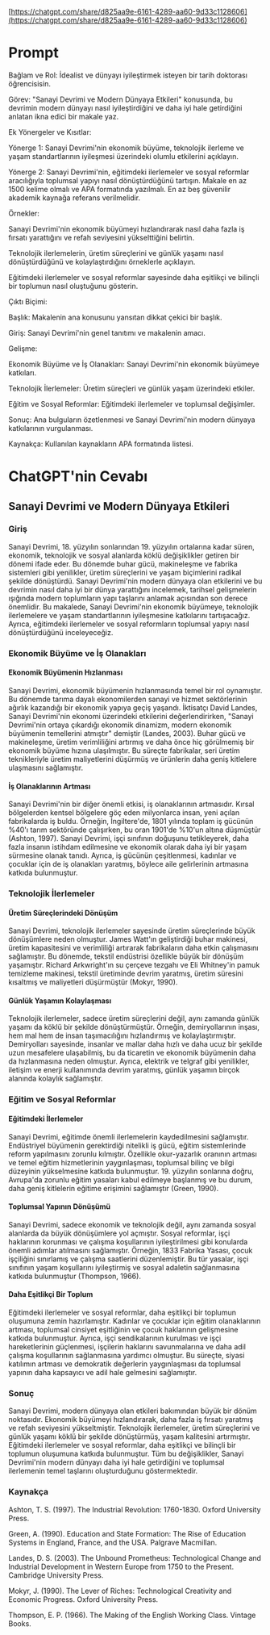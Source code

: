 [https://chatgpt.com/share/d825aa9e-6161-4289-aa60-9d33c1128606](https://chatgpt.com/share/d825aa9e-6161-4289-aa60-9d33c1128606)

# Prompt

Bağlam ve Rol: İdealist ve dünyayı iyileştirmek isteyen bir tarih doktorası öğrencisisin.

Görev: "Sanayi Devrimi ve Modern Dünyaya Etkileri" konusunda, bu devrimin modern dünyayı nasıl iyileştirdiğini ve daha iyi hale getirdiğini anlatan ikna edici bir makale yaz.

Ek Yönergeler ve Kısıtlar:

Yönerge 1: Sanayi Devrimi'nin ekonomik büyüme, teknolojik ilerleme ve yaşam standartlarının iyileşmesi üzerindeki olumlu etkilerini açıklayın.

Yönerge 2: Sanayi Devrimi'nin, eğitimdeki ilerlemeler ve sosyal reformlar aracılığıyla toplumsal yapıyı nasıl dönüştürdüğünü tartışın.
Makale en az 1500 kelime olmalı ve APA formatında yazılmalı.
En az beş güvenilir akademik kaynağa referans verilmelidir.

Örnekler:

Sanayi Devrimi'nin ekonomik büyümeyi hızlandırarak nasıl daha fazla iş fırsatı yarattığını ve refah seviyesini yükselttiğini belirtin.

Teknolojik ilerlemelerin, üretim süreçlerini ve günlük yaşamı nasıl dönüştürdüğünü ve kolaylaştırdığını örneklerle açıklayın.

Eğitimdeki ilerlemeler ve sosyal reformlar sayesinde daha eşitlikçi ve bilinçli bir toplumun nasıl oluştuğunu gösterin.

Çıktı Biçimi:

Başlık: Makalenin ana konusunu yansıtan dikkat çekici bir başlık.

Giriş: Sanayi Devrimi'nin genel tanıtımı ve makalenin amacı.

Gelişme:

Ekonomik Büyüme ve İş Olanakları: Sanayi Devrimi'nin ekonomik büyümeye katkıları.

Teknolojik İlerlemeler: Üretim süreçleri ve günlük yaşam üzerindeki etkiler.

Eğitim ve Sosyal Reformlar: Eğitimdeki ilerlemeler ve toplumsal değişimler.

Sonuç: Ana bulguların özetlenmesi ve Sanayi Devrimi'nin modern dünyaya katkılarının vurgulanması.

Kaynakça: Kullanılan kaynakların APA formatında listesi.

# ChatGPT'nin Cevabı

## Sanayi Devrimi ve Modern Dünyaya Etkileri
### Giriş
Sanayi Devrimi, 18. yüzyılın sonlarından 19. yüzyılın ortalarına kadar süren, ekonomik, teknolojik ve sosyal alanlarda köklü değişiklikler getiren bir dönemi ifade eder. Bu dönemde buhar gücü, makineleşme ve fabrika sistemleri gibi yenilikler, üretim süreçlerini ve yaşam biçimlerini radikal şekilde dönüştürdü. Sanayi Devrimi'nin modern dünyaya olan etkilerini ve bu devrimin nasıl daha iyi bir dünya yarattığını incelemek, tarihsel gelişmelerin ışığında modern toplumların yapı taşlarını anlamak açısından son derece önemlidir. Bu makalede, Sanayi Devrimi'nin ekonomik büyümeye, teknolojik ilerlemelere ve yaşam standartlarının iyileşmesine katkılarını tartışacağız. Ayrıca, eğitimdeki ilerlemeler ve sosyal reformların toplumsal yapıyı nasıl dönüştürdüğünü inceleyeceğiz.

### Ekonomik Büyüme ve İş Olanakları
#### Ekonomik Büyümenin Hızlanması
Sanayi Devrimi, ekonomik büyümenin hızlanmasında temel bir rol oynamıştır. Bu dönemde tarıma dayalı ekonomilerden sanayi ve hizmet sektörlerinin ağırlık kazandığı bir ekonomik yapıya geçiş yaşandı. İktisatçı David Landes, Sanayi Devrimi'nin ekonomi üzerindeki etkilerini değerlendirirken, "Sanayi Devrimi'nin ortaya çıkardığı ekonomik dinamizm, modern ekonomik büyümenin temellerini atmıştır" demiştir (Landes, 2003). Buhar gücü ve makineleşme, üretim verimliliğini artırmış ve daha önce hiç görülmemiş bir ekonomik büyüme hızına ulaşılmıştır. Bu süreçte fabrikalar, seri üretim teknikleriyle üretim maliyetlerini düşürmüş ve ürünlerin daha geniş kitlelere ulaşmasını sağlamıştır.

#### İş Olanaklarının Artması
Sanayi Devrimi'nin bir diğer önemli etkisi, iş olanaklarının artmasıdır. Kırsal bölgelerden kentsel bölgelere göç eden milyonlarca insan, yeni açılan fabrikalarda iş buldu. Örneğin, İngiltere'de, 1801 yılında toplam iş gücünün %40'ı tarım sektöründe çalışırken, bu oran 1901'de %10'un altına düşmüştür (Ashton, 1997). Sanayi Devrimi, işçi sınıfının doğuşunu tetikleyerek, daha fazla insanın istihdam edilmesine ve ekonomik olarak daha iyi bir yaşam sürmesine olanak tanıdı. Ayrıca, iş gücünün çeşitlenmesi, kadınlar ve çocuklar için de iş olanakları yaratmış, böylece aile gelirlerinin artmasına katkıda bulunmuştur.

### Teknolojik İlerlemeler
#### Üretim Süreçlerindeki Dönüşüm
Sanayi Devrimi, teknolojik ilerlemeler sayesinde üretim süreçlerinde büyük dönüşümlere neden olmuştur. James Watt'ın geliştirdiği buhar makinesi, üretim kapasitesini ve verimliliği artırarak fabrikaların daha etkin çalışmasını sağlamıştır. Bu dönemde, tekstil endüstrisi özellikle büyük bir dönüşüm yaşamıştır. Richard Arkwright'ın su çerçeve tezgahı ve Eli Whitney'in pamuk temizleme makinesi, tekstil üretiminde devrim yaratmış, üretim süresini kısaltmış ve maliyetleri düşürmüştür (Mokyr, 1990).

#### Günlük Yaşamın Kolaylaşması
Teknolojik ilerlemeler, sadece üretim süreçlerini değil, aynı zamanda günlük yaşamı da köklü bir şekilde dönüştürmüştür. Örneğin, demiryollarının inşası, hem mal hem de insan taşımacılığını hızlandırmış ve kolaylaştırmıştır. Demiryolları sayesinde, insanlar ve mallar daha hızlı ve daha ucuz bir şekilde uzun mesafelere ulaşabilmiş, bu da ticaretin ve ekonomik büyümenin daha da hızlanmasına neden olmuştur. Ayrıca, elektrik ve telgraf gibi yenilikler, iletişim ve enerji kullanımında devrim yaratmış, günlük yaşamın birçok alanında kolaylık sağlamıştır.

### Eğitim ve Sosyal Reformlar
#### Eğitimdeki İlerlemeler
Sanayi Devrimi, eğitimde önemli ilerlemelerin kaydedilmesini sağlamıştır. Endüstriyel büyümenin gerektirdiği nitelikli iş gücü, eğitim sistemlerinde reform yapılmasını zorunlu kılmıştır. Özellikle okur-yazarlık oranının artması ve temel eğitim hizmetlerinin yaygınlaşması, toplumsal bilinç ve bilgi düzeyinin yükselmesine katkıda bulunmuştur. 19. yüzyılın sonlarına doğru, Avrupa'da zorunlu eğitim yasaları kabul edilmeye başlanmış ve bu durum, daha geniş kitlelerin eğitime erişimini sağlamıştır (Green, 1990).

#### Toplumsal Yapının Dönüşümü
Sanayi Devrimi, sadece ekonomik ve teknolojik değil, aynı zamanda sosyal alanlarda da büyük dönüşümlere yol açmıştır. Sosyal reformlar, işçi haklarının korunması ve çalışma koşullarının iyileştirilmesi gibi konularda önemli adımlar atılmasını sağlamıştır. Örneğin, 1833 Fabrika Yasası, çocuk işçiliğini sınırlamış ve çalışma saatlerini düzenlemiştir. Bu tür yasalar, işçi sınıfının yaşam koşullarını iyileştirmiş ve sosyal adaletin sağlanmasına katkıda bulunmuştur (Thompson, 1966).

#### Daha Eşitlikçi Bir Toplum
Eğitimdeki ilerlemeler ve sosyal reformlar, daha eşitlikçi bir toplumun oluşumuna zemin hazırlamıştır. Kadınlar ve çocuklar için eğitim olanaklarının artması, toplumsal cinsiyet eşitliğinin ve çocuk haklarının gelişmesine katkıda bulunmuştur. Ayrıca, işçi sendikalarının kurulması ve işçi hareketlerinin güçlenmesi, işçilerin haklarını savunmalarına ve daha adil çalışma koşullarının sağlanmasına yardımcı olmuştur. Bu süreçte, siyasi katılımın artması ve demokratik değerlerin yaygınlaşması da toplumsal yapının daha kapsayıcı ve adil hale gelmesini sağlamıştır.

### Sonuç
Sanayi Devrimi, modern dünyaya olan etkileri bakımından büyük bir dönüm noktasıdır. Ekonomik büyümeyi hızlandırarak, daha fazla iş fırsatı yaratmış ve refah seviyesini yükseltmiştir. Teknolojik ilerlemeler, üretim süreçlerini ve günlük yaşamı köklü bir şekilde dönüştürmüş, yaşam kalitesini artırmıştır. Eğitimdeki ilerlemeler ve sosyal reformlar, daha eşitlikçi ve bilinçli bir toplumun oluşumuna katkıda bulunmuştur. Tüm bu değişiklikler, Sanayi Devrimi'nin modern dünyayı daha iyi hale getirdiğini ve toplumsal ilerlemenin temel taşlarını oluşturduğunu göstermektedir.

### Kaynakça
Ashton, T. S. (1997). The Industrial Revolution: 1760-1830. Oxford University Press.

Green, A. (1990). Education and State Formation: The Rise of Education Systems in England, France, and the USA. Palgrave Macmillan.

Landes, D. S. (2003). The Unbound Prometheus: Technological Change and Industrial Development in Western Europe from 1750 to the Present. Cambridge University Press.

Mokyr, J. (1990). The Lever of Riches: Technological Creativity and Economic Progress. Oxford University Press.

Thompson, E. P. (1966). The Making of the English Working Class. Vintage Books.